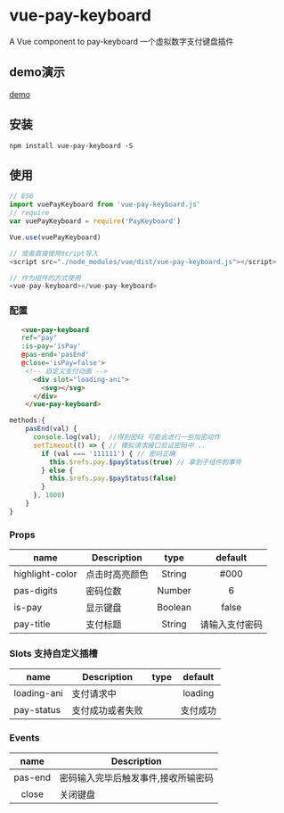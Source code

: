 # vue-pay-keyboard

A Vue component to pay-keyboard
一个虚拟数字支付键盘插件

## demo演示

[demo](http://mall.yucccc.com/vuepayboard/)

## 安装

```JS
npm install vue-pay-keyboard -S
```

## 使用

```js
// ES6
import vuePayKeyboard from 'vue-pay-keyboard.js'
// require
var vuePayKeyboard = require('PayKeyboard')

Vue.use(vuePayKeyboard)

// 或者直接使用script导入
<script src="./node_modules/vue/dist/vue-pay-keyboard.js"></script>

// 作为组件的方式使用
<vue-pay-keyboard></vue-pay-keyboard>
```

### 配置

```html
   <vue-pay-keyboard
   ref="pay"
   :is-pay='isPay'
   @pas-end='pasEnd'
   @close='isPay=false'>
    <!-- 自定义支付动画 -->
      <div slot="loading-ani">
        <svg></svg>
      </div>
    </vue-pay-keyboard>
```

```javascript
methods:{
    pasEnd(val) {
      console.log(val);  //得到密码 可能会进行一些加密动作
      setTimeout(() => { // 模拟请求接口验证密码中 ..
        if (val === '111111') { // 密码正确
          this.$refs.pay.$payStatus(true) // 拿到子组件的事件
        } else {
          this.$refs.pay.$payStatus(false)
        }
      }, 1000)
    }
}
```

### Props

|    name    |    Description   |   type   |default|
| -----------------  | ---------------- | :--------: | :----------: |
| highlight-color       | 点击时高亮颜色 |String| #000
| pas-digits        | 密码位数 |Number | 6
| is-pay        | 显示键盘 |Boolean | false
| pay-title        | 支付标题 |String | 请输入支付密码

### Slots 支持自定义插槽

|    name    |    Description   |   type   |default|
| -----------------  | ---------------- | :--------: | :----------: |
| loading-ani       | 支付请求中 || loading
| pay-status        | 支付成功或者失败|| 支付成功

### Events

| name | Description   |
| :--------:   | -----  |
|    pas-end    |  密码输入完毕后触发事件,接收所输密码
|    close    |  关闭键盘

